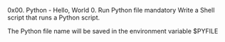 0x00. Python - Hello, World
0. Run Python file
mandatory
Write a Shell script that runs a Python script.

The Python file name will be saved in the environment variable $PYFILE
